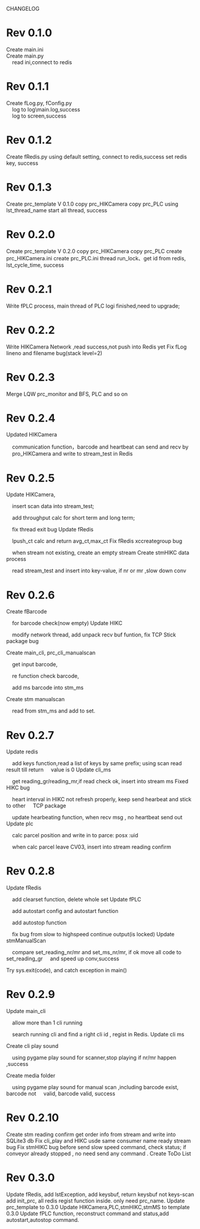 CHANGELOG

# Rev 0.1.0

Create main.ini  
Create main.py  
    read ini,connect to redis  

# Rev 0.1.1
Create fLog.py, fConfig.py  
    log to log\main.log,success  
    log to screen,success

# Rev 0.1.2

Create fRedis.py
    using default setting, connect to redis,success
    set redis key, success

# Rev 0.1.3

Create prc_template V 0.1.0 
    copy prc_HIKCamera
    copy prc_PLC
    using lst_thread_name start all thread, success 

# Rev 0.2.0

Create prc_template V 0.2.0 
    copy prc_HIKCamera
    copy prc_PLC
    create prc_HIKCamera.ini
    create prc_PLC.ini
    thread run_lock、get id from redis, lst_cycle_time, success

# Rev 0.2.1

Write fPLC process, main thread of PLC logi finished,need to upgrade;

# Rev 0.2.2

Write HIKCamera Network ,read success,not push into Redis yet
Fix fLog lineno and filename bug(stack level=2)

# Rev 0.2.3

Merge LQW prc_monitor and BFS, PLC and so on

# Rev 0.2.4

Updated HIKCamera  

    communication function，barcode and heartbeat can send and recv by     pro_HIKCamera and write to stream_test in Redis

# Rev 0.2.5

Update HIKCamera,

    insert scan data into stream_test; 

    add throughput calc for short term and long term; 

    fix thread exit bug
Update fRedis

    lpush_ct calc and return avg_ct,max_ct
Fix fRedis xccreategroup bug

    when stream not existing, create an empty stream
Create stmHIKC data process

    read stream_test  and insert into key-value, if nr or mr ,slow down conv

# Rev 0.2.6

Create fBarcode 

    for barcode check(now empty)
Update HIKC 

    modify network thread, add unpack recv buf funtion, fix TCP Stick package bug

Create main_cli, prc_cli_manualscan

    get input barcode, 

    re function check barcode, 

    add ms barcode into stm_ms 

Create stm manualscan

    read from stm_ms and add to set.

# Rev 0.2.7

Update redis

    add keys function,read a list of keys by same prefix; using scan read result till return     value is 0
Update cli_ms

    get reading_gr/reading_mr,if read check ok, insert into stream ms
Fixed HIKC bug 

    heart interval in HIKC not refresh properly, keep send hearbeat and stick to other     TCP package

    update hearbeating function, when recv msg , no heartbeat send out
Update plc

    calc parcel position and write in to parce: posx :uid

    when calc parcel leave CV03, insert into stream reading confirm

# Rev 0.2.8

Update fRedis

    add clearset function, delete whole set
Update fPLC

    add autostart config and autostart function

    add autostop function

    fix bug from slow to highspeed continue output(is locked)
Update stmManualScan

    compare set_reading_nr/mr and set_ms_nr/mr, if ok move all code to set_reading_gr     and speed up conv,success

Try sys.exit(code), and catch exception in main()

# Rev 0.2.9

Update main_cli

    allow more than 1 cli running

    search running cli and find a right cli id , regist in Redis.
Update cli ms 

Create cli play sound

    using pygame play sound for scanner,stop playing if nr/mr happen ,success

Create media folder 

    using pygame play sound for manual scan ,including barcode exist, barcode not     valid, barcode valid, success 

# Rev 0.2.10

Create stm reading confirm
	get order info from stream and write into SQLite3 db
Fix cli_play and HIKC usde same consumer name ready stream bug
Fix stmHIKC bug
	before send slow speed command, check status; if conveyor already stopped , no need send any command .
Create ToDo List

# Rev 0.3.0
Update fRedis, 
	add lstException, add keysbuf, return keysbuf not keys-scan 
	add init_prc, all redis regist function inside. only need prc_name.
Update prc_template to 0.3.0
Update HIKCamera,PLC,stmHIKC,stmMS to template 0.3.0
Update fPLC function, reconstruct command and status,add autostart,autostop command.
